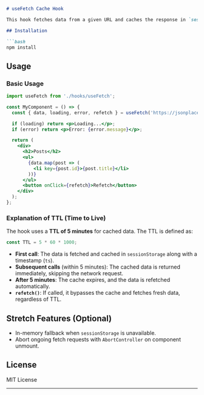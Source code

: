 ```markdown
# useFetch Cache Hook

This hook fetches data from a given URL and caches the response in `sessionStorage` for 5 minutes to avoid repeated network requests. After the cache expires, the hook automatically refetches the data from the network. It also provides a `refetch` function to manually bypass the cache and fetch fresh data.

## Installation

```bash
npm install
```

## Usage

### Basic Usage

```jsx
import useFetch from './hooks/useFetch';

const MyComponent = () => {
  const { data, loading, error, refetch } = useFetch('https://jsonplaceholder.typicode.com/posts');

  if (loading) return <p>Loading...</p>;
  if (error) return <p>Error: {error.message}</p>;

  return (
    <div>
      <h2>Posts</h2>
      <ul>
        {data.map(post => (
          <li key={post.id}>{post.title}</li>
        ))}
      </ul>
      <button onClick={refetch}>Refetch</button>
    </div>
  );
};
```

### Explanation of TTL (Time to Live)

The hook uses a **TTL of 5 minutes** for cached data. The TTL is defined as:

```js
const TTL = 5 * 60 * 1000; 
```

- **First call**: The data is fetched and cached in `sessionStorage` along with a timestamp (`ts`).
- **Subsequent calls** (within 5 minutes): The cached data is returned immediately, skipping the network request.
- **After 5 minutes**: The cache expires, and the data is refetched automatically.
- **`refetch()`**: If called, it bypasses the cache and fetches fresh data, regardless of TTL.

## Stretch Features (Optional)

- In-memory fallback when `sessionStorage` is unavailable.
- Abort ongoing fetch requests with `AbortController` on component unmount.

## License

MIT License

---
